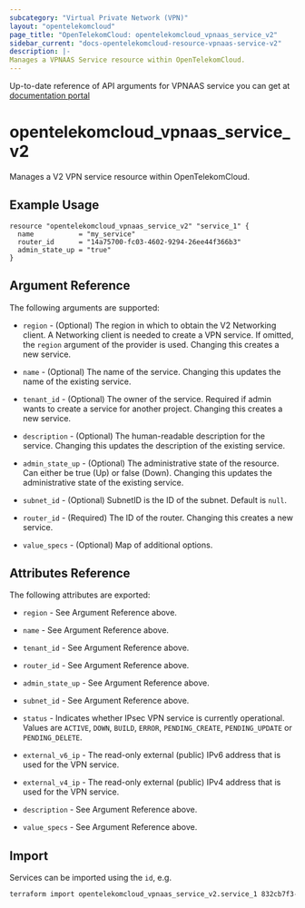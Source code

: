 ```yaml
---
subcategory: "Virtual Private Network (VPN)"
layout: "opentelekomcloud"
page_title: "OpenTelekomCloud: opentelekomcloud_vpnaas_service_v2"
sidebar_current: "docs-opentelekomcloud-resource-vpnaas-service-v2"
description: |-
Manages a VPNAAS Service resource within OpenTelekomCloud.
---
```


Up-to-date reference of API arguments for VPNAAS service you can get at
[documentation portal](https://docs.otc.t-systems.com/virtual-private-network/api-ref/native_openstack_apis/vpn_service_managemen)

# opentelekomcloud_vpnaas_service_v2

Manages a V2 VPN service resource within OpenTelekomCloud.

## Example Usage

```hcl
resource "opentelekomcloud_vpnaas_service_v2" "service_1" {
  name           = "my_service"
  router_id      = "14a75700-fc03-4602-9294-26ee44f366b3"
  admin_state_up = "true"
}
```

## Argument Reference

The following arguments are supported:

* `region` - (Optional) The region in which to obtain the V2 Networking client.
  A Networking client is needed to create a VPN service. If omitted, the
  `region` argument of the provider is used. Changing this creates a new service.

* `name` - (Optional) The name of the service. Changing this updates the name of
  the existing service.

* `tenant_id` - (Optional) The owner of the service. Required if admin wants to
  create a service for another project. Changing this creates a new service.

* `description` - (Optional) The human-readable description for the service.
  Changing this updates the description of the existing service.

* `admin_state_up` - (Optional) The administrative state of the resource. Can either be true (Up) or false (Down).
  Changing this updates the administrative state of the existing service.

* `subnet_id` - (Optional) SubnetID is the ID of the subnet. Default is `null`.

* `router_id` - (Required) The ID of the router. Changing this creates a new service.

* `value_specs` - (Optional) Map of additional options.

## Attributes Reference

The following attributes are exported:

* `region` - See Argument Reference above.

* `name` - See Argument Reference above.

* `tenant_id` - See Argument Reference above.

* `router_id` - See Argument Reference above.

* `admin_state_up` - See Argument Reference above.

* `subnet_id` - See Argument Reference above.

* `status` - Indicates whether IPsec VPN service is currently operational. Values are `ACTIVE`,
  `DOWN`, `BUILD`, `ERROR`, `PENDING_CREATE`, `PENDING_UPDATE` or `PENDING_DELETE`.

* `external_v6_ip` - The read-only external (public) IPv6 address that is used for the VPN service.

* `external_v4_ip` - The read-only external (public) IPv4 address that is used for the VPN service.

* `description` - See Argument Reference above.

* `value_specs` - See Argument Reference above.

## Import

Services can be imported using the `id`, e.g.

```sh
terraform import opentelekomcloud_vpnaas_service_v2.service_1 832cb7f3-59fe-40cf-8f64-8350ffc03272
```
